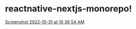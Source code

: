 # reactnative-nextjs-monorepo!
[Screenshot 2022-10-31 at 10 36 54 AM](https://user-images.githubusercontent.com/106302777/198939041-7e90d3e4-b7b4-4cd8-a88d-7306018522e1.png)
